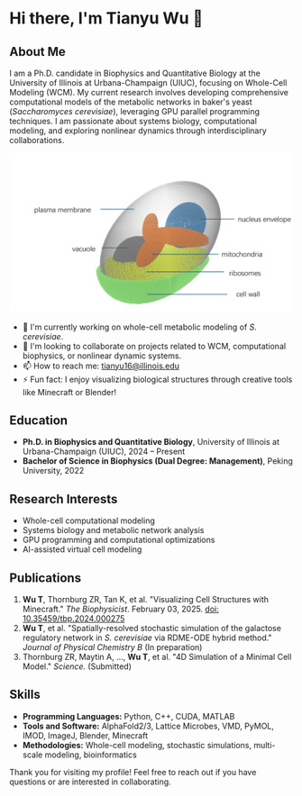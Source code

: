 # Hi there, I'm Tianyu Wu 👋

## About Me

I am a Ph.D. candidate in Biophysics and Quantitative Biology at the University of Illinois at Urbana-Champaign (UIUC), focusing on Whole-Cell Modeling (WCM). My current research involves developing comprehensive computational models of the metabolic networks in baker's yeast (_Saccharomyces cerevisiae_), leveraging GPU parallel programming techniques. I am passionate about systems biology, computational modeling, and exploring nonlinear dynamics through interdisciplinary collaborations.

![yeast](3d_geo.png)

- 🌱 I'm currently working on whole-cell metabolic modeling of _S. cerevisiae_.
- 👯 I'm looking to collaborate on projects related to WCM, computational biophysics, or nonlinear dynamic systems.
- 📫 How to reach me: [tianyu16@illinois.edu](mailto:tianyu16@illinois.edu)
- ⚡ Fun fact: I enjoy visualizing biological structures through creative tools like Minecraft or Blender!

## Education

- **Ph.D. in Biophysics and Quantitative Biology**, University of Illinois at Urbana-Champaign (UIUC), 2024 – Present
- **Bachelor of Science in Biophysics (Dual Degree: Management)**, Peking University, 2022

## Research Interests

- Whole-cell computational modeling
- Systems biology and metabolic network analysis
- GPU programming and computational optimizations
- AI-assisted virtual cell modeling

## Publications

1. **Wu T**, Thornburg ZR, Tan K, et al. "Visualizing Cell Structures with Minecraft." *The Biophysicist*. February 03, 2025. [doi: 10.35459/tbp.2024.000275](https://doi.org/10.35459/tbp.2024.000275)
2. **Wu T**, et al. "Spatially-resolved stochastic simulation of the galactose regulatory network in *S. cerevisiae* via RDME-ODE hybrid method." *Journal of Physical Chemistry B* (In preparation)
3. Thornburg ZR, Maytin A, …, **Wu T**, et al. "4D Simulation of a Minimal Cell Model." *Science.* (Submitted)
   
## Skills

- **Programming Languages:** Python, C++, CUDA, MATLAB
- **Tools and Software:** AlphaFold2/3, Lattice Microbes, VMD, PyMOL, IMOD, ImageJ, Blender, Minecraft
- **Methodologies:** Whole-cell modeling, stochastic simulations, multi-scale modeling, bioinformatics

Thank you for visiting my profile! Feel free to reach out if you have questions or are interested in collaborating.
